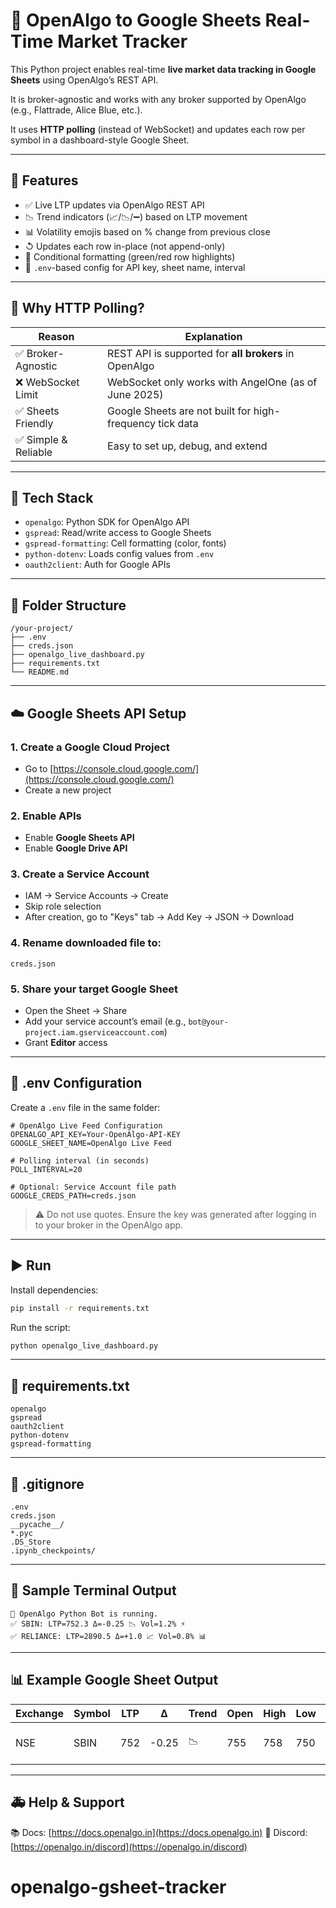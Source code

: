 # 📘 OpenAlgo to Google Sheets Real-Time Market Tracker

This Python project enables real-time **live market data tracking in Google Sheets** using OpenAlgo’s REST API.

It is broker-agnostic and works with any broker supported by OpenAlgo (e.g., Flattrade, Alice Blue, etc.).

It uses **HTTP polling** (instead of WebSocket) and updates each row per symbol in a dashboard-style Google Sheet.

---

## 🔧 Features

* ✅ Live LTP updates via OpenAlgo REST API
* 📉 Trend indicators (📈/📉/➖) based on LTP movement
* 📊 Volatility emojis based on % change from previous close
* ↺ Updates each row in-place (not append-only)
* 🎨 Conditional formatting (green/red row highlights)
* 🧐 `.env`-based config for API key, sheet name, interval

---

## 📌 Why HTTP Polling?

| Reason              | Explanation                                              |
| ------------------- | -------------------------------------------------------- |
| ✅ Broker-Agnostic   | REST API is supported for **all brokers** in OpenAlgo    |
| ❌ WebSocket Limit   | WebSocket only works with AngelOne (as of June 2025)     |
| ✅ Sheets Friendly   | Google Sheets are not built for high-frequency tick data |
| ✅ Simple & Reliable | Easy to set up, debug, and extend                        |

---

## 💼 Tech Stack

* `openalgo`: Python SDK for OpenAlgo API
* `gspread`: Read/write access to Google Sheets
* `gspread-formatting`: Cell formatting (color, fonts)
* `python-dotenv`: Loads config values from `.env`
* `oauth2client`: Auth for Google APIs

---

## 📂 Folder Structure

```
/your-project/
├── .env
├── creds.json
├── openalgo_live_dashboard.py
├── requirements.txt
└── README.md
```

---

## ☁️ Google Sheets API Setup

### 1. Create a Google Cloud Project

* Go to [https://console.cloud.google.com/](https://console.cloud.google.com/)
* Create a new project

### 2. Enable APIs

* Enable **Google Sheets API**
* Enable **Google Drive API**

### 3. Create a Service Account

* IAM → Service Accounts → Create
* Skip role selection
* After creation, go to "Keys" tab → Add Key → JSON → Download

### 4. Rename downloaded file to:

```
creds.json
```

### 5. Share your target Google Sheet

* Open the Sheet → Share
* Add your service account’s email (e.g., `bot@your-project.iam.gserviceaccount.com`)
* Grant **Editor** access

---

## 📝 .env Configuration

Create a `.env` file in the same folder:

```
# OpenAlgo Live Feed Configuration
OPENALGO_API_KEY=Your-OpenAlgo-API-KEY
GOOGLE_SHEET_NAME=OpenAlgo Live Feed

# Polling interval (in seconds)
POLL_INTERVAL=20

# Optional: Service Account file path
GOOGLE_CREDS_PATH=creds.json
```

> ⚠️ Do not use quotes. Ensure the key was generated after logging in to your broker in the OpenAlgo app.

---

## ▶️ Run

Install dependencies:

```bash
pip install -r requirements.txt
```

Run the script:

```bash
python openalgo_live_dashboard.py
```

---

## 📆 requirements.txt

```
openalgo
gspread
oauth2client
python-dotenv
gspread-formatting
```

---

## 🔐 .gitignore

```
.env
creds.json
__pycache__/
*.pyc
.DS_Store
.ipynb_checkpoints/
```

---

## 🔢 Sample Terminal Output

```
🔁 OpenAlgo Python Bot is running.
✅ SBIN: LTP=752.3 Δ=-0.25 📉 Vol=1.2% ⚡
✅ RELIANCE: LTP=2890.5 Δ=+1.0 📈 Vol=0.8% 📊
```

---

## 📊 Example Google Sheet Output

| Exchange | Symbol | LTP | Δ     | Trend | Open | High | Low | Volume | Volatility | Timestamp           |
| -------- | ------ | --- | ----- | ----- | ---- | ---- | --- | ------ | ---------- | ------------------- |
| NSE      | SBIN   | 752 | -0.25 | 📉    | 755  | 758  | 750 | 520000 | 1.2% ⚡     | 2025-06-03 15:00:01 |

---

## 🚑 Help & Support

📚 Docs: [https://docs.openalgo.in](https://docs.openalgo.in)
💬 Discord: [https://openalgo.in/discord](https://openalgo.in/discord)
# openalgo-gsheet-tracker

